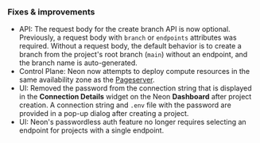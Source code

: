 ### Fixes & improvements

- API: The request body for the create branch API is now optional. Previously, a request body with `branch` or `endpoints` attributes was required. Without a request body, the default behavior is to create a branch from the project's root branch (`main`) without an endpoint, and the branch name is auto-generated.
- Control Plane: Neon now attempts to deploy compute resources in the same availability zone as the [Pageserver](/docs/reference/glossary#pageserver).
- UI: Removed the password from the connection string that is displayed in the **Connection Details** widget on the Neon **Dashboard** after project creation. A connection string and `.env` file with the password are provided in a pop-up dialog after creating a project.
- UI: Neon's passwordless auth feature no longer requires selecting an endpoint for projects with a single endpoint.
